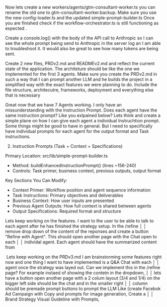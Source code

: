 Now lets create a new workers/agents/gtm-consultant-worker.ts you can rename the old one to gtm-consultant-worker.backup. Make sure you use the new config-loader.ts and the updated simple-prompt-builder.ts
Once you are finished check if the workflow-orchestrator.ts is still functioning as expected .

Create a console.log() with the body of the API call to Anthropic so I can see the whole prompt being send to Anthropic in the server log an I am able to troubleshoot it. It would also be great to see how many tokens are being sent.

Create 2 new files, PRDv2.md and READMEv2.md and reflect the current state of the application. The architeture should be like the one we implemented for the first 3 agents. Make sure you create the PRDv2.md in such a way that I can prompt another LLM and he builds the project in a simplified way with the exact features we were planning to do. Include the file structure, architecutre, frameworks, deployment and everything else that is necessary

Great now that we have 7 Agents working. I only have an missunderstanding with the Instruction Prompt. Does each agent have the same instruction prompt?
Like you exlpained below? Lets think and create a simple plane on how I can give each agent a individual Instruchtion prompt. Some things might be good to have in general. But I need to specifically have individual prompts for each agent for the output format and Task instructions.

2. Instruction Prompts (Task + Context + Specifications)

Primary Location: src/lib/simple-prompt-builder.ts

- Method: buildEnhancedInstructionPrompt() (lines ~156-240)
- Controls: Task primer, business context, previous outputs, output format

Key Sections You Can Modify:

- Context Primer: Workflow position and agent sequence information
- Task Instructions: Primary objectives and deliverables
- Business Context: How user inputs are presented
- Previous Agent Outputs: How full context is shared between agents
- Output Specifications: Required format and structure

Lets keep working on the features. I want to the user to be able to talk to each agent after he has finished the strategy setup. In the /refine │
│ remove drop down of the content of the reponses and create a button "Refine with Agent". This should open another page with the Chat open to each │
│ individal agent. Each agent should have the summarized content from

 Lets keep working on the PRDv3.md I am brainstorming some features right now and one thing I want to have implemented is a Q&A Chat with each │
│ agent once the strategy was layed out. Can we implement this in the /refine page? For example instaed of showing the contetn in the dropdown, │
│ lets have a button open another page with a 2 colum layout (3/4 and 1/4) on the bigger left side should be the chat and in the smaller right │
│ column should be premade prompt buttons to prompt the LLM Like (create Facebok Ad Campaign with Copy and prompts for image generation, Create a │
│ Brand Strategy Visual Guideline with Prompts,
